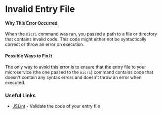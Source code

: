 # Invalid Entry File

#### Why This Error Occurred

When the `micri` command was ran, you passed a path to a file or directory that
contains invalid code. This code might either not be syntactically correct or
throw an error on execution.

#### Possible Ways to Fix It

The only way to avoid this error is to ensure that the entry file to your
microservice (the one passed to the `micri`) command contains code that doesn't
contain any syntax errors and doesn't throw an error when executed.

### Useful Links

- [JSLint](http://www.jslint.com) - Validate the code of your entry file
